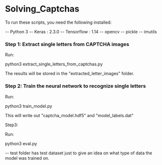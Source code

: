 # Solving_Captchas
To run these scripts, you need the following installed:

-- Python 3
-- Keras : 2.3.0
-- Tensorflow : 1.14
-- opencv
-- pickle
-- imutils


### Step 1: Extract single letters from CAPTCHA images

Run:

python3 extract_single_letters_from_captchas.py

The results will be stored in the "extracted_letter_images" folder.


### Step 2: Train the neural network to recognize single letters

Run:

python3 train_model.py

This will write out "captcha_model.hdf5" and "model_labels.dat"

Step3:

Run: 

python3 eval.py

-- test folder has test dataset just to give an idea on what type of data the model was trained on.